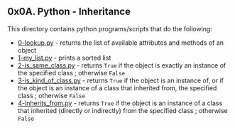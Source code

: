 ## 0x0A. Python - Inheritance
This directory contains python programs/scripts that do the following:
- [0-lookup.py](0-lookup.py) - returns the list of available attributes and methods of an object
- [1-my_list.py](1-my_list.py) - prints a sorted list
- [2-is_same_class.py](2-is_same_class.py) - returns `True` if the object is exactly an instance of the specified class ; otherwise `False`
- [3-is_kind_of_class.py](3-is_kind_of_class.py) - returns `True` if the object is an instance of, or if the object is an instance of a class that inherited from, the specified class ; otherwise `False`
- [4-inherits_from.py](4-inherits_from.py) - returns `True` if the object is an instance of a class that inherited (directly or indirectly) from the specified class ; otherwise `False`